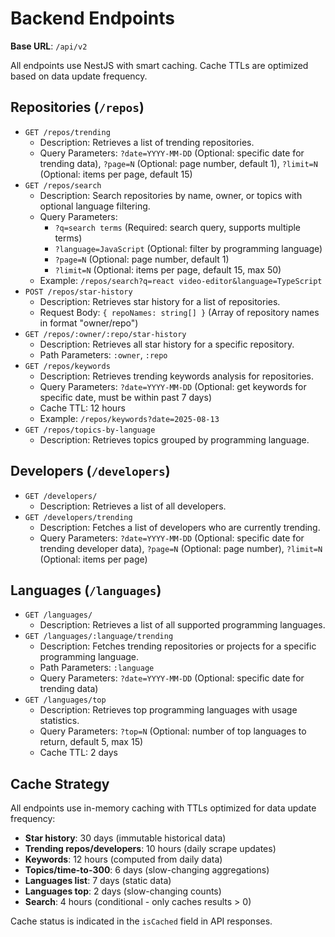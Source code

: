 # Backend Endpoints

**Base URL**: `/api/v2`

All endpoints use NestJS with smart caching. Cache TTLs are optimized based on data update frequency.

## Repositories (`/repos`)

- `GET /repos/trending`
  - Description: Retrieves a list of trending repositories.
  - Query Parameters: `?date=YYYY-MM-DD` (Optional: specific date for trending
    data), `?page=N` (Optional: page number, default 1), `?limit=N` (Optional:
    items per page, default 15)
- `GET /repos/search`
  - Description: Search repositories by name, owner, or topics with optional language filtering.
  - Query Parameters:
    - `?q=search terms` (Required: search query, supports multiple terms)
    - `?language=JavaScript` (Optional: filter by programming language)
    - `?page=N` (Optional: page number, default 1)
    - `?limit=N` (Optional: items per page, default 15, max 50)
  - Example: `/repos/search?q=react video-editor&language=TypeScript`
- `POST /repos/star-history`
  - Description: Retrieves star history for a list of repositories.
  - Request Body: `{ repoNames: string[] }` (Array of repository names in
    format "owner/repo")
- `GET /repos/:owner/:repo/star-history`
  - Description: Retrieves all star history for a specific repository.
  - Path Parameters: `:owner`, `:repo`
- `GET /repos/keywords`
  - Description: Retrieves trending keywords analysis for repositories.
  - Query Parameters: `?date=YYYY-MM-DD` (Optional: get keywords for specific date, must be within past 7 days)
  - Cache TTL: 12 hours
  - Example: `/repos/keywords?date=2025-08-13`
- `GET /repos/topics-by-language`
  - Description: Retrieves topics grouped by programming language.

## Developers (`/developers`)

- `GET /developers/`
  - Description: Retrieves a list of all developers.
- `GET /developers/trending`
  - Description: Fetches a list of developers who are currently trending.
  - Query Parameters: `?date=YYYY-MM-DD` (Optional: specific date for trending
    developer data), `?page=N` (Optional: page number), `?limit=N` (Optional:
    items per page)

## Languages (`/languages`)

- `GET /languages/`
  - Description: Retrieves a list of all supported programming languages.
- `GET /languages/:language/trending`
  - Description: Fetches trending repositories or projects for a specific
    programming language.
  - Path Parameters: `:language`
  - Query Parameters: `?date=YYYY-MM-DD` (Optional: specific date for trending
    data)
- `GET /languages/top`
  - Description: Retrieves top programming languages with usage statistics.
  - Query Parameters: `?top=N` (Optional: number of top languages to return,
    default 5, max 15)
  - Cache TTL: 2 days

## Cache Strategy

All endpoints use in-memory caching with TTLs optimized for data update frequency:

- **Star history**: 30 days (immutable historical data)
- **Trending repos/developers**: 10 hours (daily scrape updates)
- **Keywords**: 12 hours (computed from daily data)
- **Topics/time-to-300**: 6 days (slow-changing aggregations)
- **Languages list**: 7 days (static data)
- **Languages top**: 2 days (slow-changing counts)
- **Search**: 4 hours (conditional - only caches results > 0)

Cache status is indicated in the `isCached` field in API responses.
